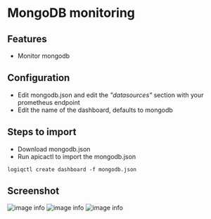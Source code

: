 # MongoDB monitoring

## Features
* Monitor mongodb

## Configuration

* Edit mongodb.json and edit the *"datasources"* section with your prometheus endpoint
* Edit the name of the dashboard, defaults to mongodb

## Steps to import

* Download mongodb.json
* Run apicactl to import the mongodb.json

```
logiqctl create dashboard -f mongodb.json
```

## Screenshot
![image info](./mongodb-1.png)
![image info](./mongodb-2.png)
![image info](./mongodb-3.png)
